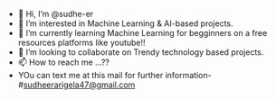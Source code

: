 - 👋 Hi, I’m @sudhe-er
- 👀 I’m interested in Machine Learning & AI-based projects.
- 🌱 I’m currently learning Machine Learning for begginners on a free resources platforms like youtube!!
- 💞️ I’m looking to collaborate on Trendy technology based projects.
- 📫 How to reach me ...??
- YOu can text me at this mail for further information-#sudheerarigela47@gmail.com

<!---
sudhe-er/sudhe-er is a ✨ special ✨ repository because its `README.md` (this file) appears on your GitHub profile.
You can click the Preview link to take a look at your changes.
--->
